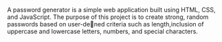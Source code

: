 A password generator is a simple web application built using HTML, CSS, and JavaScript. 
The purpose of this project is to create strong, random passwords based on user-dened criteria such as length,inclusion of uppercase and lowercase letters, numbers, and special characters.
